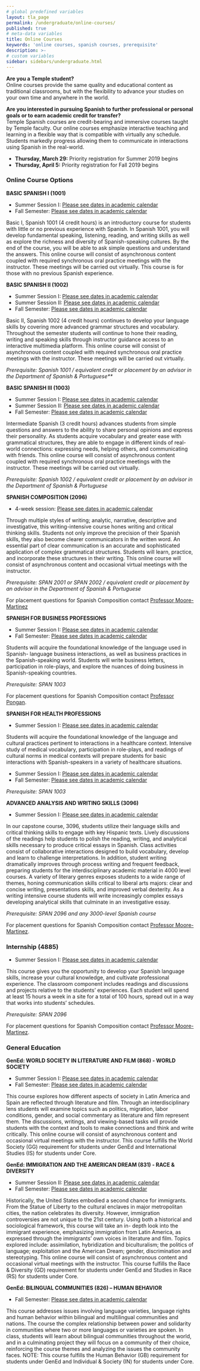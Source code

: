 ```yaml
---
# global predefined variables
layout: tla_page
permalink: /undergraduate/online-courses/
published: true
# meta-data variables
title: Online Courses
keywords: 'online courses, spanish courses, prerequisite'
description: >-
# custom variables
sidebar: sidebars/undergraduate.html
---
```

**Are you a Temple student?**  
Online courses provide the same quality and educational content as traditional classrooms, but with the flexibility to advance your studies on your own time and anywhere in the world.  

**Are you interested in pursuing Spanish to further professional or personal goals or to earn academic credit for transfer?**  
Temple Spanish courses are credit-bearing and immersive courses taught by Temple faculty. Our online courses emphasize interactive teaching and learning in a flexible way that is compatible with virtually any schedule. Students markedly progress allowing them to communicate in interactions using Spanish in the real-world.

- **Thursday, March 29:** Priority registration for Summer 2019 begins
- **Thursday, April 5:** Priority registration for Fall 2019 begins

### Online Course Options

**BASIC SPANISH I (1001)**
- Summer Session I: [Please see dates in academic calendar](http://www.temple.edu/registrar/documents/calendars/18-19.asp)
- Fall Semester: [Please see dates in academic calendar]()

Basic I, Spanish 1001 (4 credit hours) is an introductory course for students with little or no previous experience with Spanish. In Spanish 1001, you will develop fundamental speaking, listening, reading, and writing skills as well as explore the richness and diversity of Spanish-speaking cultures. By the end of the course, you will be able to ask simple questions and understand the answers. This online course will consist of asynchronous content coupled with required synchronous oral practice meetings with the instructor. These meetings will be carried out virtually. This course is for those with no previous Spanish experience.

**BASIC SPANISH II (1002)**<br>
- Summer Session I: [Please see dates in academic calendar](http://www.temple.edu/registrar/documents/calendars/18-19.asp)<br>
- Summer Session II: [Please see dates in academic calendar](http://www.temple.edu/registrar/documents/calendars/18-19.asp)<br>
- Fall Semester: [Please see dates in academic calendar](http://www.temple.edu/registrar/documents/calendars/19-20.asp)<br>

Basic II, Spanish 1002 (4 credit hours) continues to develop your language skills by covering more advanced grammar structures and vocabulary. Throughout the semester students will continue to hone their reading, writing and speaking skills through instructor guidance access to an interactive multimedia platform. This online course will consist of asynchronous content coupled with required synchronous oral practice meetings with the instructor. These meetings will be carried out virtually.

_Prerequisite: Spanish 1001 / equivalent credit or placement by an advisor in the Department of Spanish & Portuguese**_

**BASIC SPANISH III (1003)**<br>
- Summer Session I: [Please see dates in academic calendar](http://www.temple.edu/registrar/documents/calendars/18-19.asp)<br>
- Summer Session II: [Please see dates in academic calendar](http://www.temple.edu/registrar/documents/calendars/18-19.asp)<br>
- Fall Semester: [Please see dates in academic calendar](http://www.temple.edu/registrar/documents/calendars/19-20.asp)<br>

Intermediate Spanish (3 credit hours) advances students from simple questions and answers to the ability to share personal opinions and express their personality. As students acquire vocabulary and greater ease with grammatical structures, they are able to engage in different kinds of real-world connections: expressing needs, helping others, and communicating with friends. This online course will consist of asynchronous content coupled with required synchronous oral practice meetings with the instructor. These meetings will be carried out virtually.

 _Prerequisite: Spanish 1002 / equivalent credit or placement by an advisor in the Department of Spanish & Portuguese_

**SPANISH COMPOSITION (2096)**<br>
- 4-week session: [Please see dates in academic calendar](http://www.temple.edu/registrar/documents/calendars/18-19.asp)<br>

Through multiple styles of writing; analytic, narrative, descriptive and investigative, this writing-intensive course hones writing and critical thinking skills. Students not only improve the precision of their Spanish skills, they also become clearer communicators in the written word. An essential part of clear communication is an accurate and sophisticated application of complex grammatical structures. Students will learn, practice, and incorporate these structures in their writing. This online course will consist of asynchronous content and occasional virtual meetings with the instructor.

_Prerequisite: SPAN 2001 or SPAN 2002 / equivalent credit or placement by an advisor in the Department of Spanish & Portuguese_

For placement questions for Spanish Composition contact [Professor Moore-Martinez](pmoore04@temple.edu)

**SPANISH FOR BUSINESS PROFESSIONS**
- Summer Session I: [Please see dates in academic calendar](http://www.temple.edu/registrar/documents/calendars/18-19.asp)<br>
- Fall Semester: [Please see dates in academic calendar](http://www.temple.edu/registrar/documents/calendars/19-20.asp)<br>

Students will acquire the foundational knowledge of the language used in Spanish- language business interactions, as well as business practices in the Spanish-speaking world. Students will write business letters, participation in role-plays, and explore the nuances of doing business in Spanish-speaking countries.

_Prerequisite: SPAN 1003_

For placement questions for Spanish Composition contact [Professor Pongan](mailto:joshua.pongan@temple.edu).

**SPANISH FOR HEALTH PROFESSIONS**<br>
- Summer Session I: [Please see dates in academic calendar](http://www.temple.edu/registrar/documents/calendars/18-19.asp)<br>

Students will acquire the foundational knowledge of the language and cultural practices pertinent to interactions in a healthcare context. Intensive study of medical vocabulary, participation in role-plays, and readings of cultural norms in medical contexts will prepare students for basic interactions with Spanish-speakers in a variety of healthcare situations.

- Summer Session I: [Please see dates in academic calendar](http://www.temple.edu/registrar/documents/calendars/18-19.asp)<br>
- Fall Semester: [Please see dates in academic calendar](http://www.temple.edu/registrar/documents/calendars/19-20.asp)<br>

_Prerequisite: SPAN 1003_

**ADVANCED ANALYSIS AND WRITING SKILLS (3096)**
- Summer Session I: [Please see dates in academic calendar](http://www.temple.edu/registrar/documents/calendars/18-19.asp)<br>

In our capstone course, 3096, students utilize their language skills and critical thinking skills to engage with key Hispanic texts. Lively discussions of the readings help students to polish the reading, writing, and analytical skills necessary to produce critical essays in Spanish. Class activities consist of collaborative interactions designed to build vocabulary, develop and learn to challenge interpretations. In addition, student writing dramatically improves through process writing and frequent feedback, preparing students for the interdisciplinary academic material in 4000 level courses. A variety of literary genres exposes students to a wide range of themes, honing communication skills critical to liberal arts majors: clear and concise writing, presentations skills, and improved verbal dexterity. As a writing intensive course students will write increasingly complex essays developing analytical skills that culminate in an investigative essay.

_Prerequisite: SPAN 2096 and any 3000-level Spanish course_

For placement questions for Spanish Composition contact [Professor Moore-Martinez](mailto:pmoore04@temple.edu).

### Internship (4885)

- Summer Session I: [Please see dates in academic calendar](http://www.temple.edu/registrar/documents/calendars/18-19.asp)

This course gives you the opportunity to develop your Spanish language skills, increase your cultural knowledge, and cultivate professional experience. The classroom component includes readings and discussions  and projects relative to the students’ experiences. Each student will spend at least 15 hours a week in a site for a total of 100 hours, spread out in a way that works into students’ schedules.

_Prerequisite: SPAN 2096_

For placement questions for Spanish Composition contact [Professor Moore-Martinez](mailto:pmoore04@temple.edu).

### General Education

**GenEd: WORLD SOCIETY IN LITERATURE AND FILM (868) - WORLD SOCIETY**<br>
- Summer Session I: [Please see dates in academic calendar](http://www.temple.edu/registrar/documents/calendars/18-19.asp)<br>
- Fall Semester: [Please see dates in academic calendar](http://www.temple.edu/registrar/documents/calendars/19-20.asp)<br>

This course explores how different aspects of society in Latin America and Spain are reflected through literature and film. Through an interdisciplinary lens students will examine topics such as politics, migration, labor conditions, gender, and social commentary as literature and film represent them. The discussions, writings, and viewing-based tasks will provide students with the context and tools to make connections and think and write critically. This online course will consist of asynchronous content and occasional virtual meetings with the instructor. This course fulfills the World Society (GG) requirement for students under GenEd and International Studies (IS) for students under Core.

**GenEd: IMMIGRATION AND THE AMERICAN DREAM (831) - RACE & DIVERSITY**<br>
- Summer Session II: [Please see dates in academic calendar](http://www.temple.edu/registrar/documents/calendars/18-19.asp)<br>
- Fall Semester: [Please see dates in academic calendar](http://www.temple.edu/registrar/documents/calendars/19-20.asp)<br>

Historically, the United States embodied a second chance for immigrants. From the Statue of Liberty to the cultural enclaves in major metropolitan cities, the nation celebrates its diversity. However, immigration controversies are not unique to the 21st century. Using both a historical and sociological framework, this course will take an in- depth look into the immigrant experience, emphasizing immigration from Latin America, as expressed through the immigrants’ own voices in literature and film. Topics explored include: assimilation, hybridization and biculturalism; the politics of language; exploitation and the American Dream; gender, discrimination and stereotyping. This online course will consist of asynchronous content and occasional virtual meetings with the instructor. This course fulfills the Race & Diversity (GD) requirement for students under GenEd and Studies in Race (RS) for students under Core.

**GenEd: BILINGUAL COMMUNITIES (826) – HUMAN BEHAVIOR**<br>
- Fall Semester: [Please see dates in academic calendar](http://www.temple.edu/registrar/documents/calendars/19-20.asp)<br>

This course addresses issues involving language varieties, language rights and human behavior within bilingual and multilingual communities and nations. The course the complex relationship between power and solidarity in communities where two or more languages or varieties are spoken.  In class, students will learn about bilingual communities throughout the world, and in a culminating project they will focus on a community of their choice, reinforcing the course themes and analyzing the issues the community faces. NOTE: This course fulfills the Human Behavior (GB) requirement for students under GenEd and Individual & Society (IN) for students under Core.
